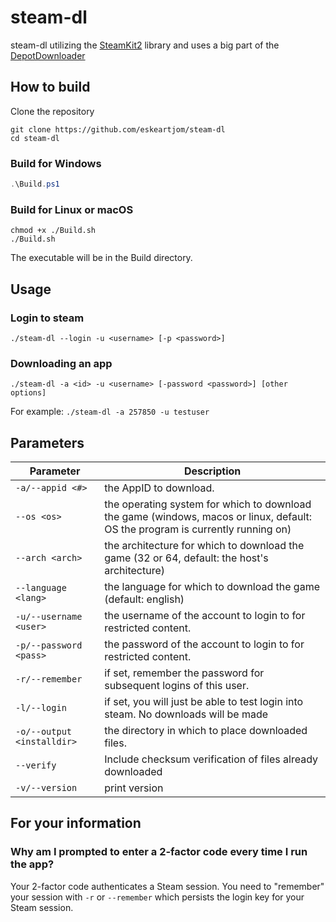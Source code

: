 steam-dl
===============

steam-dl utilizing the [SteamKit2](https://github.com/SteamRE/SteamKit) library and uses a big part of the [DepotDownloader](https://github.com/SteamRE/DepotDownloader)

## How to build

Clone the repository

```shell
git clone https://github.com/eskeartjom/steam-dl
cd steam-dl
```

### Build for Windows

```powershell
.\Build.ps1
```

### Build for Linux or macOS

```shell
chmod +x ./Build.sh
./Build.sh
```

The executable will be in the Build directory.

## Usage

### Login to steam
```shell
./steam-dl --login -u <username> [-p <password>]
```


### Downloading an app
```shell
./steam-dl -a <id> -u <username> [-password <password>] [other options]
```

For example: `./steam-dl -a 257850 -u testuser`

## Parameters

Parameter                   | Description
--------------------------- | -----------
`-a/--appid <#>`		    | the AppID to download.
`--os <os>`				    | the operating system for which to download the game (windows, macos or linux, default: OS the program is currently running on)
`--arch <arch>`		        | the architecture for which to download the game (32 or 64, default: the host's architecture)
`--language <lang>`		    | the language for which to download the game (default: english)
`-u/--username <user>`	    | the username of the account to login to for restricted content.
`-p/--password <pass>`	    | the password of the account to login to for restricted content.
`-r/--remember`	            | if set, remember the password for subsequent logins of this user.
`-l/--login`	            | if set, you will just be able to test login into steam. No downloads will be made
`-o/--output <installdir>`  | the directory in which to place downloaded files.
`--verify`				    | Include checksum verification of files already downloaded
`-v/--version`              | print version

## For your information

### Why am I prompted to enter a 2-factor code every time I run the app?
Your 2-factor code authenticates a Steam session. You need to "remember" your session with `-r` or `--remember` which persists the login key for your Steam session.
